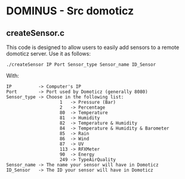 # DOMINUS - Src domoticz



## createSensor.c

This code is designed to allow users to easily add sensors to a remote domoticz server.
Use it as follows:

    ./createSensor IP Port Sensor_type Sensor_name ID_Sensor

With:

    IP          -> Computer's IP
    Port        -> Port used by Domoticz (generally 8080)
    Sensor_type -> Choose in the following list:
                        1   -> Pressure (Bar)
                        2   -> Percentage
                        80  -> Temperature
                        81  -> Humidity
                        82  -> Temperature & Humidity 
                        84  -> Temperature & Humidity & Barometer
                        85  -> Rain
                        86  -> Wind
                        87  -> UV
                        113 -> RFXMeter
                        90  -> Energy
                        249 -> TypeAirQuality
    Sensor_name -> The name your sensor will have in Domoticz
    ID_Sensor   -> The ID your sensor will have in Domoticz



